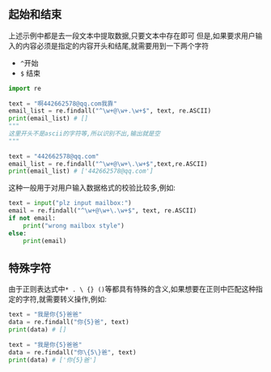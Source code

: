 ## 起始和结束
上述示例中都是去一段文本中提取数据,只要文本中存在即可
但是,如果要求用户输入的内容必须是指定的内容开头和结尾,就需要用到一下两个字符

- `^`开始
- `$` 结束
```python
import re  
  
text = "啊442662578@qq.com我靠"  
email_list = re.findall("^\w+@\w+.\w+$", text, re.ASCII)  
print(email_list) # []  
"""  
这里开头不是ascii的字符等,所以识别不出,输出就是空  
"""  
  
text = "442662578@qq.com"  
email_list = re.findall("^\w+@\w+\.\w+$",text,re.ASCII)  
print(email_list) # ['442662578@qq.com']
```

这种一般用于对用户输入数据格式的校验比较多,例如:
```python
text = input("plz input mailbox:")  
email = re.findall("^\w+@\w+\.\w+$", text, re.ASCII)  
if not email:  
    print("wrong mailbox style")  
else:  
    print(email)
```

## 特殊字符

由于正则表达式中`* . \ {} ()`等都具有特殊的含义,如果想要在正则中匹配这种指定的字符,就需要转义操作,例如:
```python
text = "我是你{5}爸爸"  
data = re.findall("你{5}爸", text)  
print(data) # []  
  
text = "我是你{5}爸爸"  
data = re.findall("你\{5\}爸", text)  
print(data) # ['你{5}爸']
```